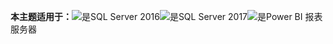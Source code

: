 **本主题适用于：**![是](media/yes.png)SQL Server 2016![是](media/yes.png)SQL Server 2017![是](media/yes.png)Power BI 报表服务器